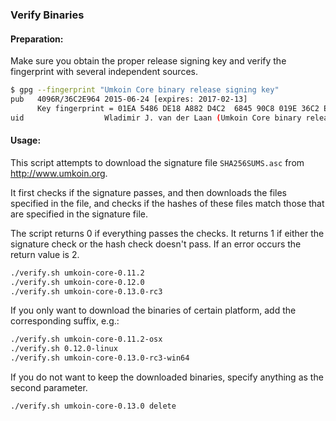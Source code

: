 ### Verify Binaries

#### Preparation:

Make sure you obtain the proper release signing key and verify the fingerprint with several independent sources.

```sh
$ gpg --fingerprint "Umkoin Core binary release signing key"
pub   4096R/36C2E964 2015-06-24 [expires: 2017-02-13]
      Key fingerprint = 01EA 5486 DE18 A882 D4C2  6845 90C8 019E 36C2 E964
uid                  Wladimir J. van der Laan (Umkoin Core binary release signing key) <laanwj@gmail.com>
```

#### Usage:

This script attempts to download the signature file `SHA256SUMS.asc` from http://www.umkoin.org.

It first checks if the signature passes, and then downloads the files specified in the file, and checks if the hashes of these files match those that are specified in the signature file.

The script returns 0 if everything passes the checks. It returns 1 if either the signature check or the hash check doesn't pass. If an error occurs the return value is 2.


```sh
./verify.sh umkoin-core-0.11.2
./verify.sh umkoin-core-0.12.0
./verify.sh umkoin-core-0.13.0-rc3
```

If you only want to download the binaries of certain platform, add the corresponding suffix, e.g.:

```sh
./verify.sh umkoin-core-0.11.2-osx
./verify.sh 0.12.0-linux
./verify.sh umkoin-core-0.13.0-rc3-win64
```

If you do not want to keep the downloaded binaries, specify anything as the second parameter.

```sh
./verify.sh umkoin-core-0.13.0 delete
```
